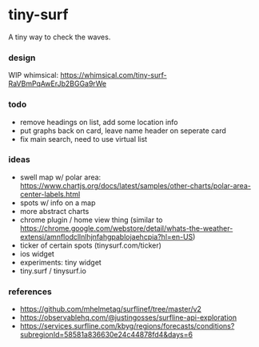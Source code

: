 # tiny-surf

A tiny way to check the waves.

### design

WIP whimsical: https://whimsical.com/tiny-surf-RaVBmPqAwErJb2BGGa9rWe

### todo
* remove headings on list, add some location info
* put graphs back on card, leave name header on seperate card
* fix main search, need to use virtual list

### ideas

* swell map w/ polar area: https://www.chartjs.org/docs/latest/samples/other-charts/polar-area-center-labels.html
* spots w/ info on a map
* more abstract charts
* chrome plugin / home view thing (similar to https://chrome.google.com/webstore/detail/whats-the-weather-extensi/amnflodcllnlhjnfahgpablojaehcpia?hl=en-US)
* ticker of certain spots (tinysurf.com/ticker)
* ios widget
* experiments: tiny widget
* tiny.surf / tinysurf.io

### references

* https://github.com/mhelmetag/surflinef/tree/master/v2
* https://observablehq.com/@justingosses/surfline-api-exploration
* https://services.surfline.com/kbyg/regions/forecasts/conditions?subregionId=58581a836630e24c44878fd4&days=6
